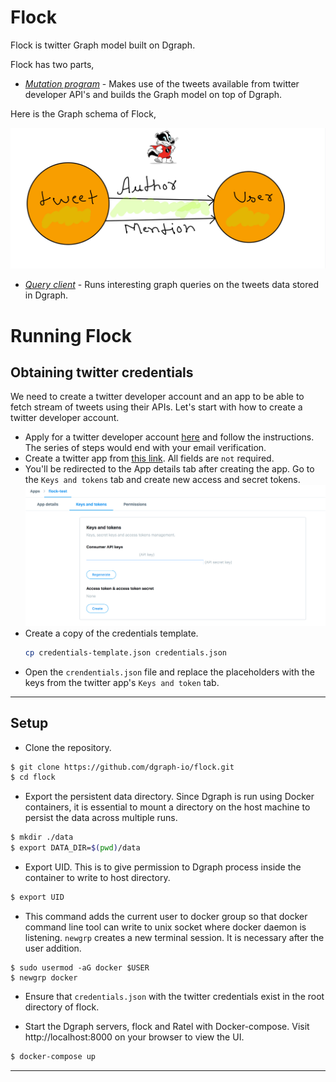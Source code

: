 # Flock 

Flock is twitter Graph model built on Dgraph. 

Flock has two parts, 
- [*Mutation program*](./main.go) - Makes use of the tweets available from twitter developer API's and 
builds the Graph model on top of Dgraph.

Here is the Graph schema of Flock, 

![Schema](./schema.JPG)

- [*Query client*](./client/main.go) - Runs interesting graph queries on the tweets data stored in Dgraph. 
  
# Running Flock

## Obtaining twitter credentials

We need to create a twitter developer account and an app to be able to fetch stream of tweets using 
their APIs. Let's start with how to create a twitter developer account.

- Apply for a twitter developer account [here](https://developer.twitter.com/en/apply/user) and 
  follow the instructions. The series of steps would end with your email verification.
- Create a twitter app from [this link](https://developer.twitter.com/en/apps/create). 
  All fields are `not` required.  
- You'll be redirected to the App details tab after creating the app. Go to the `Keys and tokens` tab
   and create new access and secret tokens.
![Twitter Developer account](./twitter-keys.png)
- Create a copy of the credentials template.
  ```sh
  cp credentials-template.json credentials.json
  ```
- Open the `crendentials.json` file and replace the placeholders with the keys from the 
  twitter app's `Keys and token` tab.

---
## Setup

- Clone the repository.
```sh
$ git clone https://github.com/dgraph-io/flock.git
$ cd flock
```

- Export the persistent data directory. Since Dgraph is run using Docker containers, it is essential
  to mount a directory on the host machine to persist the data across multiple runs.
```sh
$ mkdir ./data
$ export DATA_DIR=$(pwd)/data
```

- Export UID. This is to give permission to Dgraph process inside the container to write to host directory. 

```sh
$ export UID
```

- This command adds the current user to docker group so that docker command line tool can write to 
  unix socket where docker daemon is listening. 
  `newgrp` creates a new terminal session. It is necessary after the user addition.

```
$ sudo usermod -aG docker $USER
$ newgrp docker
```

- Ensure that `credentials.json` with the twitter credentials exist in the root directory of flock. 

- Start the Dgraph servers, flock and Ratel with Docker-compose. Visit http://localhost:8000 on your 
  browser to view the UI.
```sh
$ docker-compose up
```

---
